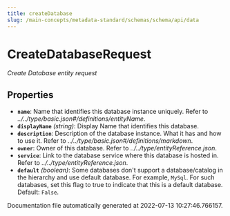 ```yaml
---
title: createDatabase
slug: /main-concepts/metadata-standard/schemas/schema/api/data
---
```


# CreateDatabaseRequest

*Create Database entity request*

## Properties

- **`name`**: Name that identifies this database instance uniquely. Refer to *../../type/basic.json#/definitions/entityName*.
- **`displayName`** *(string)*: Display Name that identifies this database.
- **`description`**: Description of the database instance. What it has and how to use it. Refer to *../../type/basic.json#/definitions/markdown*.
- **`owner`**: Owner of this database. Refer to *../../type/entityReference.json*.
- **`service`**: Link to the database service where this database is hosted in. Refer to *../../type/entityReference.json*.
- **`default`** *(boolean)*: Some databases don't support a database/catalog in the hierarchy and use default database. For example, `MySql`. For such databases, set this flag to true to indicate that this is a default database. Default: `False`.


Documentation file automatically generated at 2022-07-13 10:27:46.766157.
